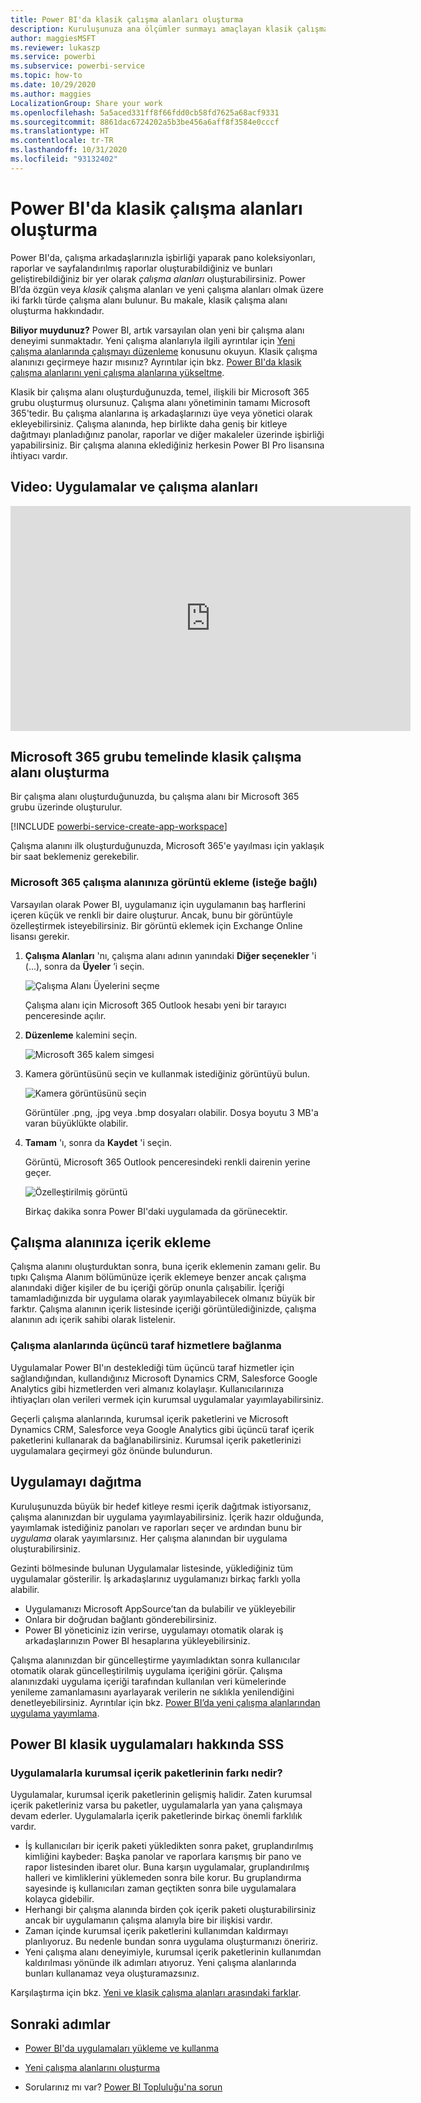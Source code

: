```yaml
---
title: Power BI'da klasik çalışma alanları oluşturma
description: Kuruluşunuza ana ölçümler sunmayı amaçlayan klasik çalışma alanları, pano koleksiyonları, raporlar ve sayfalandırılmış raporlar oluşturmayı öğrenin.
author: maggiesMSFT
ms.reviewer: lukaszp
ms.service: powerbi
ms.subservice: powerbi-service
ms.topic: how-to
ms.date: 10/29/2020
ms.author: maggies
LocalizationGroup: Share your work
ms.openlocfilehash: 5a5aced331ff8f66fdd0cb58fd7625a68acf9331
ms.sourcegitcommit: 8861dac6724202a5b3be456a6aff8f3584e0cccf
ms.translationtype: HT
ms.contentlocale: tr-TR
ms.lasthandoff: 10/31/2020
ms.locfileid: "93132402"
---
```

# <a name="create-classic-workspaces-in-power-bi"></a>Power BI'da klasik çalışma alanları oluşturma

Power BI'da, çalışma arkadaşlarınızla işbirliği yaparak pano koleksiyonları, raporlar ve sayfalandırılmış raporlar oluşturabildiğiniz ve bunları geliştirebildiğiniz bir yer olarak *çalışma alanları* oluşturabilirsiniz. Power BI’da özgün veya *klasik* çalışma alanları ve yeni çalışma alanları olmak üzere iki farklı türde çalışma alanı bulunur. Bu makale, klasik çalışma alanı oluşturma hakkındadır.

**Biliyor muydunuz?** Power BI, artık varsayılan olan yeni bir çalışma alanı deneyimi sunmaktadır. Yeni çalışma alanlarıyla ilgili ayrıntılar için [Yeni çalışma alanlarında çalışmayı düzenleme](service-new-workspaces.md) konusunu okuyun. Klasik çalışma alanınızı geçirmeye hazır mısınız? Ayrıntılar için bkz. [Power BI'da klasik çalışma alanlarını yeni çalışma alanlarına yükseltme](service-upgrade-workspaces.md).

Klasik bir çalışma alanı oluşturduğunuzda, temel, ilişkili bir Microsoft 365 grubu oluşturmuş olursunuz. Çalışma alanı yönetiminin tamamı Microsoft 365'tedir. Bu çalışma alanlarına iş arkadaşlarınızı üye veya yönetici olarak ekleyebilirsiniz. Çalışma alanında, hep birlikte daha geniş bir kitleye dağıtmayı planladığınız panolar, raporlar ve diğer makaleler üzerinde işbirliği yapabilirsiniz. Bir çalışma alanına eklediğiniz herkesin Power BI Pro lisansına ihtiyacı vardır.

## <a name="video-apps-and-workspaces"></a>Video: Uygulamalar ve çalışma alanları
<iframe width="640" height="360" src="https://www.youtube.com/embed/Ey5pyrr7Lk8?showinfo=0" frameborder="0" allowfullscreen></iframe>

## <a name="create-a-classic-workspace-based-on-a-microsoft-365-group"></a>Microsoft 365 grubu temelinde klasik çalışma alanı oluşturma

Bir çalışma alanı oluşturduğunuzda, bu çalışma alanı bir Microsoft 365 grubu üzerinde oluşturulur.

[!INCLUDE [powerbi-service-create-app-workspace](../includes/powerbi-service-create-app-workspace.md)]

Çalışma alanını ilk oluşturduğunuzda, Microsoft 365'e yayılması için yaklaşık bir saat beklemeniz gerekebilir.

### <a name="add-an-image-to-your-microsoft-365-workspace-optional"></a>Microsoft 365 çalışma alanınıza görüntü ekleme (isteğe bağlı)
Varsayılan olarak Power BI, uygulamanız için uygulamanın baş harflerini içeren küçük ve renkli bir daire oluşturur. Ancak, bunu bir görüntüyle özelleştirmek isteyebilirsiniz. Bir görüntü eklemek için Exchange Online lisansı gerekir.

1. **Çalışma Alanları** 'nı, çalışma alanı adının yanındaki **Diğer seçenekler** 'i (...), sonra da **Üyeler** ’i seçin. 
   
     ![Çalışma Alanı Üyelerini seçme](media/service-create-workspaces/power-bi-workspace-old-members.png)
   
    Çalışma alanı için Microsoft 365 Outlook hesabı yeni bir tarayıcı penceresinde açılır.
2. **Düzenleme** kalemini seçin.
   
     ![Microsoft 365 kalem simgesi](media/service-create-workspaces/power-bi-workspace-old-edit-group.png)
3. Kamera görüntüsünü seçin ve kullanmak istediğiniz görüntüyü bulun.
   
     ![Kamera görüntüsünü seçin](media/service-create-workspaces/power-bi-workspace-old-camera.png)

     Görüntüler .png, .jpg veya .bmp dosyaları olabilir. Dosya boyutu 3 MB'a varan büyüklükte olabilir. 

4. **Tamam** 'ı, sonra da **Kaydet** 'i seçin.
   
    Görüntü, Microsoft 365 Outlook penceresindeki renkli dairenin yerine geçer.
   
     ![Özelleştirilmiş görüntü](media/service-create-workspaces/power-bi-workspace-old-new-image.png)
   
    Birkaç dakika sonra Power BI'daki uygulamada da görünecektir.

## <a name="add-content-to-your-workspace"></a>Çalışma alanınıza içerik ekleme

Çalışma alanını oluşturduktan sonra, buna içerik eklemenin zamanı gelir. Bu tıpkı Çalışma Alanım bölümünüze içerik eklemeye benzer ancak çalışma alanındaki diğer kişiler de bu içeriği görüp onunla çalışabilir. İçeriği tamamladığınızda bir uygulama olarak yayımlayabilecek olmanız büyük bir farktır. Çalışma alanının içerik listesinde içeriği görüntülediğinizde, çalışma alanının adı içerik sahibi olarak listelenir.

### <a name="connect-to-third-party-services-in-workspaces"></a>Çalışma alanlarında üçüncü taraf hizmetlere bağlanma

Uygulamalar Power BI'ın desteklediği tüm üçüncü taraf hizmetler için sağlandığından, kullandığınız Microsoft Dynamics CRM, Salesforce Google Analytics gibi hizmetlerden veri almanız kolaylaşır. Kullanıcılarınıza ihtiyaçları olan verileri vermek için kurumsal uygulamalar yayımlayabilirsiniz.

Geçerli çalışma alanlarında, kurumsal içerik paketlerini ve Microsoft Dynamics CRM, Salesforce veya Google Analytics gibi üçüncü taraf içerik paketlerini kullanarak da bağlanabilirsiniz. Kurumsal içerik paketlerinizi uygulamalara geçirmeyi göz önünde bulundurun.

## <a name="distribute-an-app"></a>Uygulamayı dağıtma

Kuruluşunuzda büyük bir hedef kitleye resmi içerik dağıtmak istiyorsanız, çalışma alanınızdan bir uygulama yayımlayabilirsiniz.  İçerik hazır olduğunda, yayımlamak istediğiniz panoları ve raporları seçer ve ardından bunu bir *uygulama* olarak yayımlarsınız. Her çalışma alanından bir uygulama oluşturabilirsiniz.

Gezinti bölmesinde bulunan Uygulamalar listesinde, yüklediğiniz tüm uygulamalar gösterilir. İş arkadaşlarınız uygulamanızı birkaç farklı yolla alabilir. 
- Uygulamanızı Microsoft AppSource’tan da bulabilir ve yükleyebilir
- Onlara bir doğrudan bağlantı gönderebilirsiniz. 
- Power BI yöneticiniz izin verirse, uygulamayı otomatik olarak iş arkadaşlarınızın Power BI hesaplarına yükleyebilirsiniz. 

Çalışma alanınızdan bir güncelleştirme yayımladıktan sonra kullanıcılar otomatik olarak güncelleştirilmiş uygulama içeriğini görür. Çalışma alanınızdaki uygulama içeriği tarafından kullanılan veri kümelerinde yenileme zamanlamasını ayarlayarak verilerin ne sıklıkla yenilendiğini denetleyebilirsiniz. Ayrıntılar için bkz. [Power BI’da yeni çalışma alanlarından uygulama yayımlama](service-create-distribute-apps.md).

## <a name="power-bi-classic-apps-faq"></a>Power BI klasik uygulamaları hakkında SSS

### <a name="how-are-apps-different-from-organizational-content-packs"></a>Uygulamalarla kurumsal içerik paketlerinin farkı nedir?
Uygulamalar, kurumsal içerik paketlerinin gelişmiş halidir. Zaten kurumsal içerik paketleriniz varsa bu paketler, uygulamalarla yan yana çalışmaya devam ederler. Uygulamalarla içerik paketlerinde birkaç önemli farklılık vardır. 

* İş kullanıcıları bir içerik paketi yükledikten sonra paket, gruplandırılmış kimliğini kaybeder: Başka panolar ve raporlara karışmış bir pano ve rapor listesinden ibaret olur. Buna karşın uygulamalar, gruplandırılmış halleri ve kimliklerini yüklemeden sonra bile korur. Bu gruplandırma sayesinde iş kullanıcıları zaman geçtikten sonra bile uygulamalara kolayca gidebilir.
* Herhangi bir çalışma alanında birden çok içerik paketi oluşturabilirsiniz ancak bir uygulamanın çalışma alanıyla bire bir ilişkisi vardır. 
* Zaman içinde kurumsal içerik paketlerini kullanımdan kaldırmayı planlıyoruz. Bu nedenle bundan sonra uygulama oluşturmanızı öneririz.  
* Yeni çalışma alanı deneyimiyle, kurumsal içerik paketlerinin kullanımdan kaldırılması yönünde ilk adımları atıyoruz. Yeni çalışma alanlarında bunları kullanamaz veya oluşturamazsınız.

Karşılaştırma için bkz. [Yeni ve klasik çalışma alanları arasındaki farklar](service-new-workspaces.md#new-and-classic-workspace-differences). 

## <a name="next-steps"></a>Sonraki adımlar
* [Power BI'da uygulamaları yükleme ve kullanma](service-create-distribute-apps.md)
- [Yeni çalışma alanlarını oluşturma](service-create-the-new-workspaces.md)
* Sorularınız mı var? [Power BI Topluluğu'na sorun](https://community.powerbi.com/)
